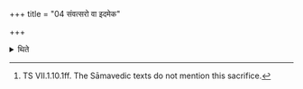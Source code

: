 +++
title = "04 संवत्सरो वा इदमेक"

+++

<details><summary>थिते</summary>

4. It has been said (in a Brāhmaṇa-text): “Indeed in the beginning there was the year alone. It saw this five day sacrifice...."[^1]  

[^1]: TS VII.1.10.1ff. The Sāmavedic texts do not mention this sacrifice.  
</details>
